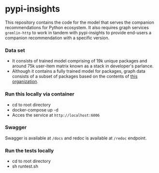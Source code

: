 # pypi-insights
This repository contains the code for the model that serves the companion recommendations for Python ecosystem.
It also requires graph services `gremlin-http` to work in tandem with pypi-insights to provide end-users a companion recommendation with a specific version.

### Data set

- It consists of trained model comprising of 19k unique packages and around 75k user-item matrix known as a stack in developer's parlance.
- Although it contains a fully trained model for packages, graph data consists of a subset of packages based on the contents of [this organization](https://github.com/fabric8-analytics). 

### Run this locally via container

- cd to root directory
- docker-compose up -d
- Acces the service at `http://localhost:6006`

### Swagger
Swagger is available at `/docs` and redoc is available at `/redoc` endpoint.

### Run the tests locally
- cd to root directory
- sh runtest.sh
